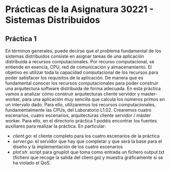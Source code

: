 # Prácticas de la Asignatura 30221 - Sistemas Distribuidos
## Práctica 1
En términos generales, puede decirse que el problema fundamental de los sistemas distribuidos consiste en asignar tareas 
de una aplicación distribuida a recursos computacionales. Por recurso computacional, se entiende en esencia, CPU, red de 
comunicación y almacenamiento. El objetivo es utilizar toda la capacidad computacional de los recursos para poder satisfacer 
los requisitos de la aplicación. De manera que es fundamental conocer los recursos computacionales para poder construir una 
arquitectura software distribuida de forma adecuada. En esta práctica vamos a analizar cómo construir arquitecturas cliente 
servidor y master-worker, para una aplicación muy sencilla que calcula los números primos en un intervalo dado. Para ello, 
utilizaremos los recursos computacionales, fundamentalmente las CPUs, del Laboratorio L1.02. Crearemos cuatro escenarios, 
cuatro escenarios, arquitecturas cliente servidor / máster worker. Para ello, en el directorio práctica 1 podéis encontrar 
los fuentes auxiliares para realizar la práctica. En particular:
- *client.go*: el cliente completo para los cuatro escenarios de la práctica
- *server.go*: el servidor que hay que completar y que será la base para el diseño y la implementación de los cuatro escenarios
- *plot.sh*: script para gnuplot que toma como entrada un fichero output.txt (fichero que recoge la salida del client.go) y 
muestra gráficamente si se ha violado el QoS.
